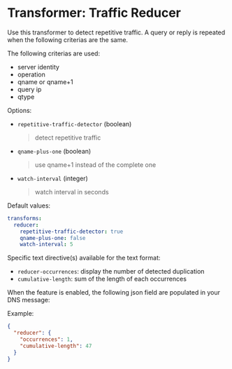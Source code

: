 
# Transformer: Traffic Reducer

Use this transformer to detect repetitive traffic.
A query or reply is repeated when the following criterias are the same.

The following criterias are used:

- server identity
- operation
- qname or qname+1
- query ip
- qtype

Options:

- `repetitive-traffic-detector` (boolean)
  > detect repetitive traffic
- `qname-plus-one` (boolean)
  > use qname+1 instead of the complete one
- `watch-interval` (integer)
  > watch interval in seconds

Default values:

```yaml
transforms:
  reducer:
    repetitive-traffic-detector: true
    qname-plus-one: false
    watch-interval: 5
```

Specific text directive(s) available for the text format:

- `reducer-occurrences`: display the number of detected duplication
- `cumulative-length`: sum of the length of each occurrences

When the feature is enabled, the following json field are populated in your DNS message:

Example:

```json
{
  "reducer": {
    "occurrences": 1,
    "cumulative-length": 47
  }
}
```
